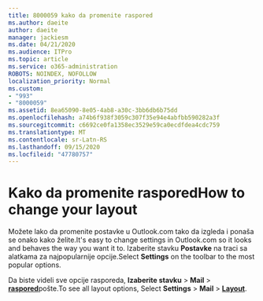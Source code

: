 ```yaml
---
title: 8000059 kako da promenite raspored
ms.author: daeite
author: daeite
manager: jackiesm
ms.date: 04/21/2020
ms.audience: ITPro
ms.topic: article
ms.service: o365-administration
ROBOTS: NOINDEX, NOFOLLOW
localization_priority: Normal
ms.custom:
- "993"
- "8000059"
ms.assetid: 8ea65090-8e05-4ab8-a30c-3bb6db6b75dd
ms.openlocfilehash: a74b6f938f3059c307f35e94e4abfbb590282a3f
ms.sourcegitcommit: c6692ce0fa1358ec3529e59ca0ecdfdea4cdc759
ms.translationtype: MT
ms.contentlocale: sr-Latn-RS
ms.lasthandoff: 09/15/2020
ms.locfileid: "47780757"
---
```

# <a name="how-to-change-your-layout"></a><span data-ttu-id="3e84a-102">Kako da promenite raspored</span><span class="sxs-lookup"><span data-stu-id="3e84a-102">How to change your layout</span></span>

<span data-ttu-id="3e84a-103">Možete lako da promenite postavke u Outlook.com tako da izgleda i ponaša se onako kako želite.</span><span class="sxs-lookup"><span data-stu-id="3e84a-103">It's easy to change settings in Outlook.com so it looks and behaves the way you want it to.</span></span> <span data-ttu-id="3e84a-104">Izaberite stavku **Postavke** na traci sa alatkama za najpopularnije opcije.</span><span class="sxs-lookup"><span data-stu-id="3e84a-104">Select **Settings** on the toolbar to the most popular options.</span></span>

<span data-ttu-id="3e84a-105">Da biste videli sve opcije rasporeda, **Izaberite stavku**  >  **Mail**  >  [**raspored**](https://outlook.live.com/mail/options/mail/layout)pošte.</span><span class="sxs-lookup"><span data-stu-id="3e84a-105">To see all layout options, Select **Settings** > **Mail** > [**Layout**](https://outlook.live.com/mail/options/mail/layout).</span></span>
  